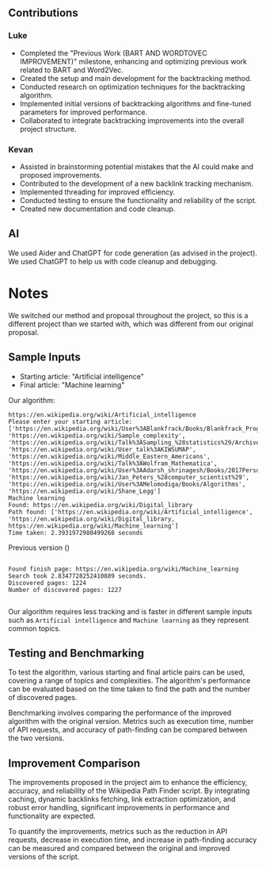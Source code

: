 ## Contributions

### Luke
- Completed the "Previous Work (BART AND WORDTOVEC IMPROVEMENT)" milestone, enhancing and optimizing previous work related to BART and Word2Vec.
- Created the setup and main development for the backtracking method.
- Conducted research on optimization techniques for the backtracking algorithm.
- Implemented initial versions of backtracking algorithms and fine-tuned parameters for improved performance.
- Collaborated to integrate backtracking improvements into the overall project structure.

### Kevan
- Assisted in brainstorming potential mistakes that the AI could make and proposed improvements.
- Contributed to the development of a new backlink tracking mechanism.
- Implemented threading for improved efficiency.
- Conducted testing to ensure the functionality and reliability of the script.
- Created new documentation and code cleanup. 

## AI

We used Aider and ChatGPT for code generation (as advised in the project). 
We used ChatGPT to help us with code cleanup and debugging. 

# Notes
We switched our method and proposal throughout the project, so this is a different project than we started with, which was different from our original proposal. 

## Sample Inputs
- Starting article: "Artificial intelligence"
- Final article: "Machine learning"

Our algorithm: 

```
https://en.wikipedia.org/wiki/Artificial_intelligence
Please enter your starting article: ['https://en.wikipedia.org/wiki/User%3ABlankfrack/Books/Blankfrack_Programming', 'https://en.wikipedia.org/wiki/Sample_complexity', 'https://en.wikipedia.org/wiki/Talk%3ASampling_%28statistics%29/Archives/2012', 'https://en.wikipedia.org/wiki/User_talk%3AKIWSUMAP', 'https://en.wikipedia.org/wiki/Middle_Eastern_Americans', 'https://en.wikipedia.org/wiki/Talk%3AWolfram_Mathematica', 'https://en.wikipedia.org/wiki/User%3AAdarsh_shrinagesh/Books/2017PersonalAdarsh1', 'https://en.wikipedia.org/wiki/Jan_Peters_%28computer_scientist%29', 'https://en.wikipedia.org/wiki/User%3AMelomodiga/Books/Algorithms', 'https://en.wikipedia.org/wiki/Shane_Legg']
Machine learning
Found: https://en.wikipedia.org/wiki/Digital_library
Path found: ['https://en.wikipedia.org/wiki/Artificial_intelligence', 'https://en.wikipedia.org/wiki/Digital_library, https://en.wikipedia.org/wiki/Machine_learning']
Time taken: 2.3931972980499268 seconds

```

Previous version ()

```

Found finish page: https://en.wikipedia.org/wiki/Machine_learning
Search took 2.8347728252410889 seconds.
Discovered pages: 1224
Number of discovered pages: 1227


```

Our algorithm requires less tracking and is faster in different sample inputs such as `Artificial intelligence` and `Machine learning` as they represent common topics. 

## Testing and Benchmarking
To test the algorithm, various starting and final article pairs can be used, covering a range of topics and complexities. The algorithm's performance can be evaluated based on the time taken to find the path and the number of discovered pages.

Benchmarking involves comparing the performance of the improved algorithm with the original version. Metrics such as execution time, number of API requests, and accuracy of path-finding can be compared between the two versions.

## Improvement Comparison
The improvements proposed in the project aim to enhance the efficiency, accuracy, and reliability of the Wikipedia Path Finder script. By integrating caching, dynamic backlinks fetching, link extraction optimization, and robust error handling, significant improvements in performance and functionality are expected.

To quantify the improvements, metrics such as the reduction in API requests, decrease in execution time, and increase in path-finding accuracy can be measured and compared between the original and improved versions of the script.
